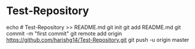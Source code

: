 # Test-Repository
echo # Test-Repository >> README.md
git init
git add README.md
git commit -m "first commit"
git remote add origin https://github.com/harishg14/Test-Repository.git
git push -u origin master
